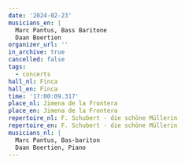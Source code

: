 ```yaml
---
date: '2024-02-23'
musicians_en: |
  Marc Pantus, Bass Baritone
  Daan Boertien
organizer_url: ''
in_archive: true
cancelled: false
tags:
  - concerts
hall_nl: Finca
hall_en: Finca
time: '17:00:09.317'
place_nl: Jimena de la Frontera
place_en: Jimena de la Frontera
repertoire_nl: F. Schubert - die schöne Müllerin
repertoire_en: F. Schubert - die schöne Müllerin
musicians_nl: |
  Marc Pantus, Bas-bariton
  Daan Boertien, Piano
---
```


